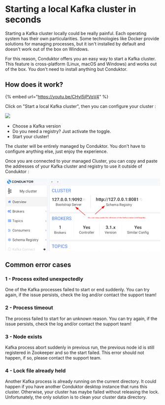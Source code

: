 # Starting a local Kafka cluster in seconds

Starting a Kafka cluster locally could be really painful. Each operating system has their own particularities. Some technologies like Docker provide solutions for managing processes, but it isn't installed by default and doesn't work out of the box on Windows.

For this reason, Conduktor offers you an easy way to start a Kafka cluster. This feature is cross-platform (Linux, macOS and Windows) and works out of the box. You don't need to install anything but Conduktor.

## How does it work?

{% embed url="https://youtu.be/CHyl5jPVqV4" %}

Click on "Start a local Kafka cluster", then you can configure your cluster :

![](../.gitbook/assets/2022-03-09\_17-39.png)

* Choose a Kafka version&#x20;
* Do you need a registry? Just activate the toggle.&#x20;
* Start your cluster!

The cluster will be entirely managed by Conduktor. You don't have to configure anything else, just enjoy the experience.

Once you are connected to your managed Cluster, you can copy and paste the addresses of your Kafka cluster and registry to use it outside of Conduktor :&#x20;

![](<../.gitbook/assets/image (53).png>)

## Common error cases

### 1 - Process exited unexpectedly

One of the Kafka processes failed to start or end suddenly. You can try again, if the issue persists, check the log and/or contact the support team!

### 2 - Process timeout

The process failed to start for an unknown reason. You can try again, if the issue persists, check the log and/or contact the support team!

### 3 - Node exists

Kafka process abort suddenly in previous run, the previous node id is still registered in Zookeeper and so the start failed. This error should not happen, if so, please contact the support team.

### 4 - Lock file already held

Another Kafka process is already running on the current directory. It could happen if you have another Conduktor desktop instance that runs this cluster. Otherwise, your cluster has maybe failed without releasing the lock. Unfortunately, the only solution is to clean your cluster data directory.
